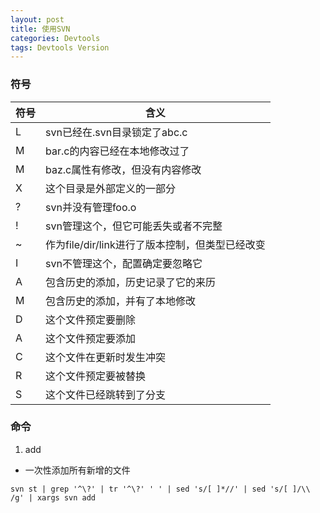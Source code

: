 ```yaml
---
layout: post
title: 使用SVN
categories: Devtools
tags: Devtools Version
---
```


### 符号

符号 | 含义
--- | ---
L | svn已经在.svn目录锁定了abc.c
M | bar.c的内容已经在本地修改过了
M | baz.c属性有修改，但没有内容修改
X | 这个目录是外部定义的一部分
? | svn并没有管理foo.o
! | svn管理这个，但它可能丢失或者不完整
~ | 作为file/dir/link进行了版本控制，但类型已经改变
I | svn不管理这个，配置确定要忽略它
A | 包含历史的添加，历史记录了它的来历
M | 包含历史的添加，并有了本地修改
D | 这个文件预定要删除
A | 这个文件预定要添加
C | 这个文件在更新时发生冲突
R | 这个文件预定要被替换
S | 这个文件已经跳转到了分支

### 命令

1. add

* 一次性添加所有新增的文件

```
svn st | grep '^\?' | tr '^\?' ' ' | sed 's/[ ]*//' | sed 's/[ ]/\\ /g' | xargs svn add
```
